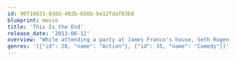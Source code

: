 ```yaml
---
id: 90f16b31-03dd-402b-b56b-be12fdaf03b8
blueprint: movie
title: 'This Is the End'
release_date: '2013-06-12'
overview: "While attending a party at James Franco's house, Seth Rogen, Jay Baruchel and many other celebrities are faced with the apocalypse."
genres: '[{"id": 28, "name": "Action"}, {"id": 35, "name": "Comedy"}]'
---
```

